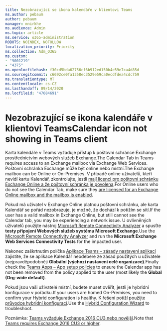 ```yaml
---
title: Nezobrazující se ikona kalendáře v klientovi Teams
ms.author: pebaum
author: pebaum
manager: mnirkhe
ms.audience: Admin
ms.topic: article
ms.service: o365-administration
ROBOTS: NOINDEX, NOFOLLOW
localization_priority: Priority
ms.collection: Adm_O365
ms.custom:
- "9001219"
- "4375"
ms.openlocfilehash: f30cd5bda62756cf6b912ed150b4e59e7ca4d85d
ms.sourcegitcommit: c6692ce0fa1358ec3529e59ca0ecdfdea4cdc759
ms.translationtype: MT
ms.contentlocale: cs-CZ
ms.lasthandoff: 09/14/2020
ms.locfileid: "47684691"
---
```

# <a name="calendar-icon-not-showing-in-teams-client"></a><span data-ttu-id="7aebd-102">Nezobrazující se ikona kalendáře v klientovi Teams</span><span class="sxs-lookup"><span data-stu-id="7aebd-102">Calendar icon not showing in Teams client</span></span>

<span data-ttu-id="7aebd-103">Karta kalendáře v Teams vyžaduje přístup k poštovní schránce Exchange prostřednictvím webových služeb Exchange.</span><span class="sxs-lookup"><span data-stu-id="7aebd-103">The Calendar Tab in Teams requires access to an Exchange mailbox via Exchange Web Services.</span></span> <span data-ttu-id="7aebd-104">Poštovní schránka Exchange může být online nebo místní.</span><span class="sxs-lookup"><span data-stu-id="7aebd-104">The Exchange mailbox can be Online or On-Premises.</span></span> <span data-ttu-id="7aebd-105">V případě online uživatelů, kteří nevidí kartu Kalendář, zkontrolujte, jestli [mají licenci pro poštovní schránku Exchange Online a že poštovní schránka je povolena](https://docs.microsoft.com/exchange/recipients-in-exchange-online/create-user-mailboxes).</span><span class="sxs-lookup"><span data-stu-id="7aebd-105">For Online users who do not see the Calendar Tab, make sure they [are licensed for an Exchange Online mailbox and the mailbox is enabled](https://docs.microsoft.com/exchange/recipients-in-exchange-online/create-user-mailboxes).</span></span>

<span data-ttu-id="7aebd-106">Pokud má uživatel v Exchange Online platnou poštovní schránku, ale karta Kalendář se pořád nezobrazuje, je možné, že dochází k potížím se sítí.</span><span class="sxs-lookup"><span data-stu-id="7aebd-106">If the user has a valid mailbox in Exchange Online, but still cannot see the Calendar tab, you may be experiencing a network issue.</span></span> <span data-ttu-id="7aebd-107">U ovlivněných uživatelů použijte nástroj [Microsoft Remote Connectivity Analyzer](https://testconnectivity.microsoft.com/) a spusťte **testy připojení Webových služeb systému Microsoft Exchange**.</span><span class="sxs-lookup"><span data-stu-id="7aebd-107">Use the [Microsoft Remote Connectivity Analyzer](https://testconnectivity.microsoft.com/) and run the **Microsoft Exchange Web Services Connectivity Tests** for the impacted user.</span></span>

<span data-ttu-id="7aebd-108">Nakonec zaškrtnutím políčka [Aplikace Teams – zásady nastavení aplikací](https://admin.teams.microsoft.com/policies/app-setup) zajistíte, že se aplikace Kalendář neodebere ze zásad použitých u uživatele (nejpravděpodobněji **Globální (výchozí nastavení celé organizace)**.</span><span class="sxs-lookup"><span data-stu-id="7aebd-108">Finally check the [Teams Apps – App setup policies](https://admin.teams.microsoft.com/policies/app-setup) to ensure the Calendar app has not been removed from the policy applied to the user (most likely the **Global (Org-wide default)**.</span></span>

<span data-ttu-id="7aebd-109">Pokud jsou vaši uživatelé místní, budete muset ověřit, jestli je hybridní konfigurace v pořádku.</span><span class="sxs-lookup"><span data-stu-id="7aebd-109">If your users are homed On-Premises, you need to confirm your Hybrid configuration is healthy.</span></span> <span data-ttu-id="7aebd-110">K řešení potíží použijte [průvodce hybridní konfigurací](https://docs.microsoft.com/exchange/hybrid-deployment/hybrid-agent).</span><span class="sxs-lookup"><span data-stu-id="7aebd-110">Use the [Hybrid Configuration Wizard](https://docs.microsoft.com/exchange/hybrid-deployment/hybrid-agent) to troubleshoot.</span></span>

<span data-ttu-id="7aebd-111">Poznámka: [Teams vyžaduje Exchange 2016 CU3 nebo novější](https://docs.microsoft.com/microsoftteams/exchange-teams-interact).</span><span class="sxs-lookup"><span data-stu-id="7aebd-111">Note that [Teams requires Exchange 2016 CU3 or higher](https://docs.microsoft.com/microsoftteams/exchange-teams-interact).</span></span>
